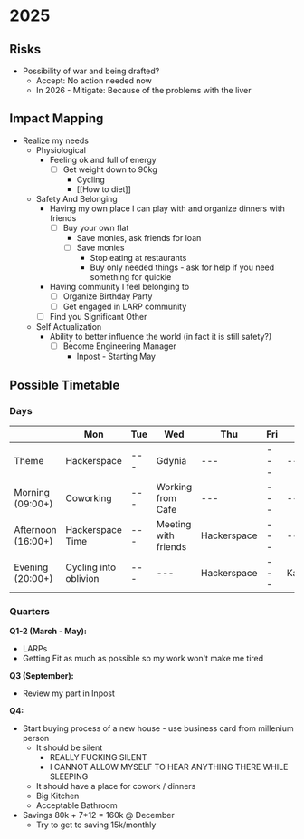 # 2025

## Risks

- Possibility of war and being drafted?
    - Accept: No action needed now
    - In 2026 - Mitigate: Because of the problems with the liver

## Impact Mapping

- Realize my needs
    - Physiological
        - Feeling ok and full of energy
            - [ ] Get weight down to 90kg
                - Cycling
                - [[How to diet]]
    - Safety And Belonging
        - Having my own place I can play with and organize dinners with friends
            - [ ] Buy your own flat
                - Save monies, ask friends for loan
                - [ ] Save monies
                    - Stop eating at restaurants
                    - Buy only needed things - ask for help if you need something for quickie
        - Having community I feel belonging to
            - [ ] Organize Birthday Party
            - [ ] Get engaged in LARP community
        - [ ] Find you Significant Other
    - Self Actualization
        - Ability to better influence the world (in fact it is still safety?)
            - [ ] Become Engineering Manager
                - Inpost - Starting May

## Possible Timetable

### Days

|                    | Mon                   | Tue | Wed                  | Thu         | Fri | Sat           | Sun |
|--------------------|-----------------------|-----|----------------------|-------------|-----|---------------|-----|
| Theme              | Hackerspace           | --- | Gdynia               | ---         | --- | ---           | --- |
| Morning   (09:00+) | Coworking             | --- | Working from Cafe    | ---         | --- | ---           | --- |
| Afternoon (16:00+) | Hackerspace Time      | --- | Meeting with friends | Hackerspace | --- | ---           | --- |
| Evening   (20:00+) | Cycling into oblivion | --- | ---                  | Hackerspace | --- | Kawiarnienie? | --- |

### Quarters

**Q1-2 (March - May):** 
- LARPs
- Getting Fit as much as possible so my work won't make me tired

**Q3 (September):**
- Review my part in Inpost

**Q4:**
- Start buying process of a new house - use business card from millenium person
    - It should be silent
        - REALLY FUCKING SILENT
        - I CANNOT ALLOW MYSELF TO HEAR ANYTHING THERE WHILE SLEEPING
    - It should have a place for cowork / dinners
    - Big Kitchen
    - Acceptable Bathroom
- Savings 80k + 7*12 = 160k @ December
    - Try to get to saving 15k/monthly

